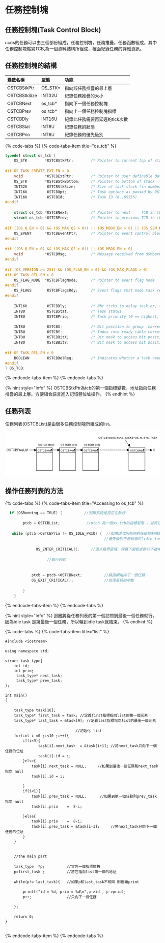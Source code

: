 # 任務控制塊

## 任務控制塊\(Task Control Block\)

ucos的任務可以由三個部份組成，任務控制塊，任務推疊，任務函數組成，其中任務控制塊縮寫TCB,為一個資料結構所組成，裡面紀錄任務的詳細資訊。

## 任務控制塊的結構

| 變數名稱 | 型態 | 功能 |
| :--- | :--- | :--- |
| OSTCBStkPtr | OS\_STK\* | 指向該任務推疊的最上層 |
| OSTCBStkSize | INT32U | 紀錄任務推疊的大小 |
| OSTCBNext | os\_tcb\* | 指向下一個任務控制塊 |
| OSTCBPrev | os\_tcb\* | 指向上一個任務控制塊指標 |
| OSTCBDly | INT16U | 紀錄此任務需要再延遲的tick次數 |
| OSTCBStat | INT8U | 紀錄任務的狀態 |
| OSTCBPrio | INT8U | 紀錄任務的優先級別 |

{% code-tabs %}
{% code-tabs-item title="os\_tcb" %}
```c
typedef struct os_tcb {
    OS_STK        *OSTCBStkPtr;        /* Pointer to current top of stack                              */

#if OS_TASK_CREATE_EXT_EN > 0
    void          *OSTCBExtPtr;        /* Pointer to user definable data for TCB extension             */
    OS_STK        *OSTCBStkBottom;     /* Pointer to bottom of stack                                   */
    INT32U         OSTCBStkSize;       /* Size of task stack (in number of stack elements)             */
    INT16U         OSTCBOpt;           /* Task options as passed by OSTaskCreateExt()                  */
    INT16U         OSTCBId;            /* Task ID (0..65535)                                           */
#endif

    struct os_tcb *OSTCBNext;          /* Pointer to next     TCB in the TCB list                      */
    struct os_tcb *OSTCBPrev;          /* Pointer to previous TCB in the TCB list                      */

#if ((OS_Q_EN > 0) && (OS_MAX_QS > 0)) || (OS_MBOX_EN > 0) || (OS_SEM_EN > 0) || (OS_MUTEX_EN > 0)
    OS_EVENT      *OSTCBEventPtr;      /* Pointer to event control block                               */
#endif

#if ((OS_Q_EN > 0) && (OS_MAX_QS > 0)) || (OS_MBOX_EN > 0)
    void          *OSTCBMsg;           /* Message received from OSMboxPost() or OSQPost()              */
#endif

#if (OS_VERSION >= 251) && (OS_FLAG_EN > 0) && (OS_MAX_FLAGS > 0)
#if OS_TASK_DEL_EN > 0
    OS_FLAG_NODE  *OSTCBFlagNode;      /* Pointer to event flag node                                   */
#endif
    OS_FLAGS       OSTCBFlagsRdy;      /* Event flags that made task ready to run                      */
#endif

    INT16U         OSTCBDly;           /* Nbr ticks to delay task or, timeout waiting for event        */
    INT8U          OSTCBStat;          /* Task status                                                  */
    INT8U          OSTCBPrio;          /* Task priority (0 == highest, 63 == lowest)                   */

    INT8U          OSTCBX;             /* Bit position in group  corresponding to task priority (0..7) */
    INT8U          OSTCBY;             /* Index into ready table corresponding to task priority        */
    INT8U          OSTCBBitX;          /* Bit mask to access bit position in ready table               */
    INT8U          OSTCBBitY;          /* Bit mask to access bit position in ready group               */

#if OS_TASK_DEL_EN > 0
    BOOLEAN        OSTCBDelReq;        /* Indicates whether a task needs to delete itself              */
#endif
} OS_TCB;
```
{% endcode-tabs-item %}
{% endcode-tabs %}

{% hint style="info" %}
OSTCBStkPtr為tcb的第一個指標變數，地址指向任務推疊的最上層。方便組合語言進入記憶體位址操作。
{% endhint %}

## 任務列表

任務列表\(OSTCBList\)是由很多任務控制塊所組成的list。

![OSTCBList](../.gitbook/assets/ch03_html_m2e671ed1.png)

## 操作任務列表的方法

{% code-tabs %}
{% code-tabs-item title="Accessing to os\_tcb" %}
```c
  if (OSRunning == TRUE) {          //判斷系統是否正在執行        
  
        ptcb = OSTCBList;            //ptcb 為一個os_tcb的指標型態 ，並將它指向任務列表的第一個任務
        
   while (ptcb->OSTCBPrio != OS_IDLE_PRIO) {  //如果這次所指向的任務控制塊的             
                                             //優先級別不是最低的(idle task)         
            
              OS_ENTER_CRITICAL();     //進入臨界區域，保護下面程式執行不被中斷                                                                              
       
                   //執行程式
       
       
            ptcb = ptcb->OSTCBNext;          //將指標指向下一個任務                  
            OS_EXIT_CRITICAL();              //恢復系統的中斷

        }
    }
```
{% endcode-tabs-item %}
{% endcode-tabs %}

{% hint style="info" %}
迴圈將從任務列表的第一個訪問到最後一個任務就行，因為idle task 是第最後一個任務，所以輪到idle task就結束。
{% endhint %}

{% code-tabs %}
{% code-tabs-item title="list" %}
```text
#include <iostream>

using namespace std;

struct task_type{
    int id;
    int prio;
     task_type* next_task;
     task_type* prev_task;
};

int main()
{

    task_type task[10];
    task_type* first_task = task; //定義first指標指向list的第一個元素
    task_type* last_task = &task[9]; //定義last指標指向list的最後一個元素

                                //初始化 list
    for(int i =0 ;i<10 ;i++){
        if(i<9){
               task[i].next_task  = &task[i+1]; //將next_task只向下一個任務的位址
               task[i].id = i;
        }else{
            task[i].next_task = NULL;     //如果到最後一個任務則next_task指向 null
            task[i].id = i;

        }
        if(i<1){
            task[i].prev_task = NULL;      //如果到第一個任務則prev_task指向 null
            task[i].prio    =  8-i;

        }else{
            task[i].prio    =  8-i;
            task[i].prev_task = &task[i-1];     //將next_task只向下一個任務的位址
        }
    }


    //the main part

    task_type  *p;          //宣告一個指標變數
    p=first_task ;          //將它指向list第一個的地址

    while(p!= last_task){   //如果p和last_task不相同 則繼續print

        printf("id = %d, prio = %d\n",p->id , p->prio);
        p++;                //只向下一個任務

    };

    return 0;
}


```
{% endcode-tabs-item %}
{% endcode-tabs %}

